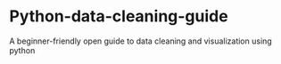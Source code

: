 # Python-data-cleaning-guide
A beginner-friendly open guide to data cleaning and visualization using python

